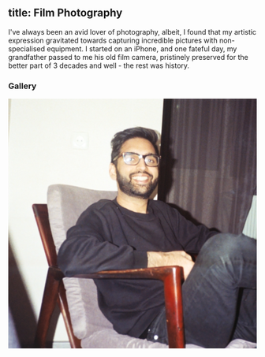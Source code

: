 title: Film Photography
---

I've always been an avid lover of photography, albeit, I found that my artistic expression gravitated towards capturing incredible pictures with non-specialised equipment. I started on an iPhone, and one fateful day, my grandfather passed to me his old film camera, pristinely preserved for the better part of 3 decades and well - the rest was history. 

### Gallery


<!-- Add your film photography images here -->
![hi](https://github.com/ahmedburooj/ahmedburooj.github.io/blob/9905a5c824205a2d3a627a39727c27c2e5062486/images/AhmedPic.jpg)
